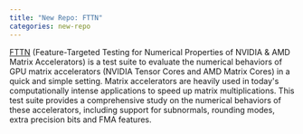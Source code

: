 ```yaml
---
title: "New Repo: FTTN"
categories: new-repo
---
```


[FTTN](https://github.com/LLNL/FTTN) (Feature-Targeted Testing for Numerical Properties of NVIDIA & AMD Matrix Accelerators) is a test suite to evaluate the numerical behaviors of GPU matrix accelerators (NVIDIA Tensor Cores and AMD Matrix Cores) in a quick and simple setting. Matrix accelerators are heavily used in today's computationally intense applications to speed up matrix multiplications. This test suite provides a comprehensive study on the numerical behaviors of these accelerators, including support for subnormals, rounding modes, extra precision bits and FMA features.
